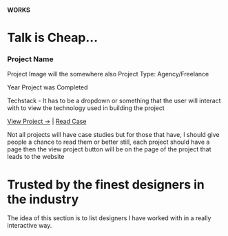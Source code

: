 __WORKS__

# Talk is Cheap...

### Project Name
Project Image will the somewhere also
Project Type: Agency/Freelance

Year Project was Completed

Techstack - It has to be a dropdown or something that the user will interact with to view the technology used in building the project

[View Project ->](#) | [Read Case](#)

Not all projects will have case studies but for those that have, I should give people a chance to read them or better still, each project should have a page then the view project button will be on the page of the project that leads to the website


# Trusted by the finest designers in the industry
The idea of this section is to list designers I have worked with in a really interactive way.